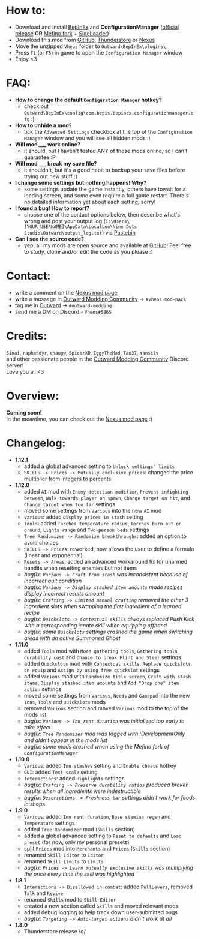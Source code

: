 # How to:
- Download and install [BepInEx](https://github.com/BepInEx/BepInEx/releases/latest/) and **ConfigurationManager** ([official release](https://github.com/BepInEx/BepInEx.ConfigurationManager/releases/latest) **OR** [Mefino fork](https://github.com/Mefino/BepInEx.ConfigurationManager/releases/latest) + [SideLoader](https://github.com/sinai-dev/Outward-SideLoader/releases/latest))
- Download this mod from [GitHub](https://github.com/Vheos777/OutwardMods/releases), [Thunderstore](https://outward.thunderstore.io/package/Vheos/VheosModPack/) or [Nexus](https://www.nexusmods.com/outward/mods/203?tab=files)
- Move the unzipped `Vheos` folder to `Outward\BepInEx\plugins\`
- Press `F1` (or `F5`) in game to open the `Configuration Manager` window
- Enjoy <3

# FAQ:
- **How to change the default `Configuration Manager` hotkey?**
    - check out `Outward\BepInEx\config\com.bepis.bepinex.configurationmanager.cfg` :)
- **How to unhide a mod?**
    - tick the `Advanced Settings` checkbox at the top of the `Configuration Manager` window and you will see all hidden mods :)
- **Will mod ___ work online?**
    - it should, but I haven't tested ANY of these mods online, so I can't guarantee :P
- **Will mod ___ break my save file?**
    - it shouldn't, but it's a good habit to backup your save files before trying out new stuff :)
- **I change some settings but nothing happens! Why?**
    - some settings update the game instantly, others have towait for a loading screen, and some even require a full game restart. There's no detailed information yet about each setting, sorry!
- **I found a bug! How to report?**
    - choose one of the contact options below, then describe what's wrong and post your output log (`C:\Users\[YOUR_USERNAME]\AppData\LocalLow\Nine Dots Studio\Outward\output_log.txt`) via [Pastebin](https://pastebin.com/)
- **Can I see the source code?**
    - yep, all my mods are open source and available at [GitHub](https://github.com/Vheos777/OutwardMods)! Feel free to study, clone and/or edit the code as you please :)

# Contact:
- write a comment on the [Nexus mod page](https://www.nexusmods.com/outward/mods/203?tab=posts)
- write a message in [Outward Modding Community](https://discord.gg/zKyfGmy7TR) -> `#vheos-mod-pack`
- tag me in [Outward](https://discord.com/invite/outward) -> `#outward-modding`
- send me a DM on Discord - `Vheos#5865`

# Credits:
`Sinai`, `raphendyr`, `ehaugw`, `SpicerXD`, `IggyTheMad`, `Tau37`, `Yansilv`  
and other passionate people in the [Outward Modding Community](https://discord.gg/zKyfGmy7TR) Discord server!  
Love you all <3  

# Overview:
**Coming soon!**  
In the meantime, you can check out the [Nexus mod page](https://www.nexusmods.com/outward/mods/203) :)

# Changelog:
- **1.12.1**
    - added a global advanced setting to `Unlock settings' limits`
    - `SKILLS -> Prices -> Mutually exclusive prices`: changed the price multiplier from integers to percents
- **1.12.0**
    - added `AI` mod with `Enemy detection modifier`, `Prevent infighting between`, `Walk towards player on spawn`, `Change target on hit`, and `Change target when too far` settings
    - moved some settings from `Various` into the new `AI` mod
    - `Various`: added `Display prices in stash` setting
    - `Tools`: added `Torches temperature radius`, `Torches burn out on ground`, `Lights range` and `Two-person beds` settings
    - `Tree Randomizer -> Randomize breakthroughs`:  added an option to avoid choices
    - `SKILLS -> Prices`: reworked, now allows the user to define a formula (linear and exponential)
    - `Resets -> Areas`: added an advanced workaround fix for unarmed bandits when resetting enemies but not items
    - *bugfix: `Various -> Craft from stash` was inconsistent because of incorrect quit condition*
    - *bugfix: `Various -> Display stashed item amounts` made recipes display incorrect results amount*
    - *bugfix: `Crafting -> Limited manual crafting` removed the other 3 ingredient slots when swapping the first ingredient of a learned recipe*
    - *bugfix: `Quickslots -> Contextual skills` always replaced Push Kick with a corresponding innate skill when equipping offhand*
    - *bugfix: some `Quickslots` settings crashed the game when switching areas with an active Summoned Ghost*
- **1.11.0**
    - added `Tools` mod with `More gathering tools`, `Gathering tools durability cost` and `Chance to break Flint and Steel` settings
    - added `Quickslots` mod with `Contextual skills`, `Replace quickslots on equip` and `Assign by using free quickslot` settings
    - added `Various` mod with `Randomize title screen`, `Craft with stash items`, `Display stashed item amounts` and `Add "Drop one" item action` settings
    - moved some settings from `Various`, `Needs` and `Gamepad` into the new `Inns`, `Tools` and `Quickslots` mods
    - removed `Various` section and moved `Various` mod to the top of the mods list
    - *bugfix: `Various -> Inn rent duration` was initialized too early to take effect*
    - *bugfix: `Tree Randomizer` mod was tagged with IDevelopmentOnly and didn't appear in the mods list*
    - *bugfix: some mods crashed when using the Mefino fork of `ConfigurationManager`*
- **1.10.0**
    - `Various`: added `Inn stashes` setting and `Enable cheats` hotkey
    - `GUI`: added `Text scale` setting
    - `Interactions`: added `Highlights` settings
    - *bugfix: `Crafting -> Preserve durability ratios` produced broken results when all ingredients were indestructible*
    - *bugfix: `Descriptions -> Freshness bar` settings didn't work for foods in shops*
- **1.9.0**
    - `Various`: added `Inn rent duration`, `Base stamina regen` and `Temperature` settings
    - added `Tree Randomizer` mod (`Skills` section)
    - added a global advanced setting to `Reset to defaults` and `Load preset` (for now, only my personal presets)
    - split `Prices` mod into `Merchants` and `Prices` (`Skills` section)
    - renamed `Skill Editor` to `Editor`
    - renamed `Skill Limits` to `Limits`
    - *bugfix: `Prices -> Learn mutually exclusive skills` was multiplying the price every time the skill was highlighted*
- **1.8.1**
    - `Interactions -> Disallowed in combat`: added `PullLevers`, removed `Talk` and `Revive`
    - renamed `Skills` mod to `Skill Editor`
    - created a new section called `Skills` and moved relevant mods
    - added debug logging to help track down user-submitted bugs
    - *bugfix: `Targeting -> Auto-target actions` didn't work at all*
- **1.8.0**
    - Thunderstore release \o/
